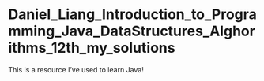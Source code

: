 # Daniel_Liang_Introduction_to_Programming_Java_DataStructures_Alghorithms_12th_my_solutions
This is a resource I’ve used to learn Java!

